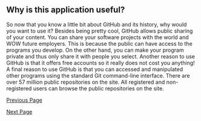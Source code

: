 ## Why is this application useful?

So now that you know a little bit about GitHub and its history, why would you want to use it?  Besides 
being pretty cool, GitHub allows public sharing of your content.  You can share your software projects 
with the world and WOW future employers.  This is because the public can have access to the programs 
you develop.  On the other hand, you can make your program private and thus only share it with people 
you select.
Another reason to use GitHub is that it offers free accounts so it really does not cost you anything! 
A final reason to use GitHub is that you can accessed and manipulated other programs using the 
standard Git command-line interface.  There are over 57 million public repositories on the site.  All 
registered and non-registered users can browse the public repositories on the site. 


[Previous Page](https://github.com/NoahGrant17/DigitalConceptTutorial/blob/master/Page4:TheWhyofGitHub.md)

[Next Page](https://github.com/NoahGrant17/DigitalConceptTutorial/blob/master/Page5:TheHowofGitHub.md)
